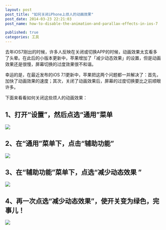 ```yaml
---
layout: post
post_title: "如何关闭iPhone上烦人的动画效果"
post_date: 2014-03-23 22:21:03
post_name: how-to-disable-the-animation-and-parallax-effects-in-ios-7

published: true
categories: 工具
---
```


去年iOS7刚出的时候，许多人反映在关闭或切换APP的时候，动画效果太玄看多了头晕。在此后的小版本更新中，苹果增加了「减少动态效果」的设置，但是动画效果还是很慢，屏幕切换的过度效果很不和谐。


幸运的是，在最近发布的iOS 7.1更新中，苹果把这两个问题都一并解决了：首先，加快了动画效果的速度；其次，关闭了动画效果后，屏幕的过度切换要比之前顺眼许多。

下面来看看如何关闭这些烦人的动画效果：

## 1、打开“设置”，然后点选“通用”菜单

![](http://mmbiz.qpic.cn/mmbiz/z3T1vlHdIX9PPiaNgiakoVR5R2LhFVxMDjS6QyXZuEPtUkrF67XTUW7uLGFmxFaB4ZL1K8ooa3ND6xgMry70qEpg/0)

## 2、在“通用”菜单下，点击“辅助功能”

![](http://mmbiz.qpic.cn/mmbiz/z3T1vlHdIX9PPiaNgiakoVR5R2LhFVxMDjic2AL26fbaIA6htYox3sBPFiaiar04RTgN0MlclmcneibiamYibhGFghbbkw/0)

## 3、在“辅助功能”菜单下，点选“减少动态效果 ”

![](http://mmbiz.qpic.cn/mmbiz/z3T1vlHdIX9PPiaNgiakoVR5R2LhFVxMDjxNg01neOvhvzib96iafdJ8q8vNExibeg6qs1b7o6QIweKq96shER3GDMw/0)

## 4、再一次点选“减少动态效果”，使开关变为绿色，完事儿！

![](http://mmbiz.qpic.cn/mmbiz/z3T1vlHdIX9PPiaNgiakoVR5R2LhFVxMDjud2toCcmBo38eCYu2G7G89jic5rTWwv3jC7hxp7YYMl6qZFWXcVNRmw/0)


